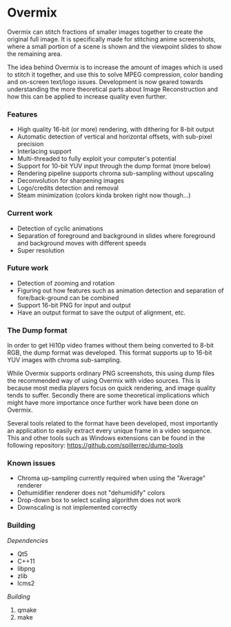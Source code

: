 Overmix
=======

Overmix can stitch fractions of smaller images together to create the original full image. It is specifically made for stitching anime screenshots, where a small portion of a scene is shown and the viewpoint slides to show the remaining area.

The idea behind Overmix is to increase the amount of images which is used to stitch it together, and use this to solve MPEG compression, color banding and on-screen text/logo issues.
Development is now geared towards understanding the more theoretical parts about Image Reconstruction and how this can be applied to increase quality even further.

### Features

- High quality 16-bit (or more) rendering, with dithering for 8-bit output
- Automatic detection of vertical and horizontal offsets, with sub-pixel precision
- Interlacing support
- Multi-threaded to fully exploit your computer's potential
- Support for 10-bit YUV input through the dump format (more below)
- Rendering pipeline supports chroma sub-sampling without upscaling
- Deconvolution for sharpening images
- Logo/credits detection and removal
- Steam minimization (colors kinda broken right now though...)

### Current work

- Detection of cyclic animations
- Separation of foreground and background in slides where foreground and background moves with different speeds
- Super resolution

### Future work

- Detection of zooming and rotation
- Figuring out how features such as animation detection and separation of fore/back-ground can be combined
- Support 16-bit PNG for input and output
- Have an output format to save the output of alignment, etc.

### The Dump format

In order to get Hi10p video frames without them being converted to 8-bit RGB, the dump format was developed. This format supports up to 16-bit YUV images with chroma sub-sampling.

While Overmix supports ordinary PNG screenshots, this using dump files the recommended way of using Overmix with video sources. This is because most media players focus on quick rendering, and image quality tends to suffer. Secondly there are some theoretical implications which might have more importance once further work have been done on Overmix.

Several tools related to the format have been developed, most importantly an application to easily extract every unique frame in a video sequence. This and other tools such as Windows extensions can be found in the following repository: https://github.com/spillerrec/dump-tools

### Known issues

- Chroma up-sampling currently required when using the "Average" renderer
- Dehumidifier renderer does not "dehumidify" colors
- Drop-down box to select scaling algorithm does not work
- Downscaling is not implemented correctly

### Building

*Dependencies*
- Qt5
- C++11
- libpng
- zlib
- lcms2

*Building*

1. qmake
2. make